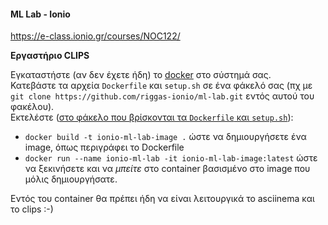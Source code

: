 #### ML Lab - Ionio

https://e-class.ionio.gr/courses/NOC122/


**Εργαστήριο CLIPS**

Εγκαταστήστε (αν δεν έχετε ήδη) το [docker](https://www.docker.com/) στο σύστημά σας.  
Κατεβάστε τα αρχεία `Dockerfile` και `setup.sh` σε ένα φάκελό σας (πχ με `git clone https://github.com/riggas-ionio/ml-lab.git` εντός αυτού του φακέλου).  
Εκτελέστε (<ins>στο φάκελο που βρίσκονται τα `Dockerfile` και `setup.sh`</ins>):
* `docker build -t ionio-ml-lab-image .` ώστε να δημιουργήσετε ένα image, όπως περιγράφει το Dockerfile
* `docker run --name ionio-ml-lab -it ionio-ml-lab-image:latest` ώστε να ξεκινήσετε και να _μπείτε_ στο container βασισμένο στο image που μόλις δημιουργήσατε.

Εντός του container θα πρέπει ήδη να είναι λειτουργικά το asciinema και το clips :-)
